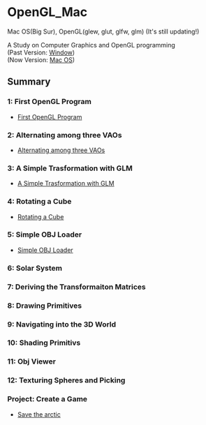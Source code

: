 # OpenGL_Mac
Mac OS(Big Sur), OpenGL(glew, glut, glfw, glm)
(It's still updating!)

A Study on Computer Graphics and OpenGL programming<br>
(Past Version: [Window](https://github.com/Hyorm/OpenGL))<br>
(Now Version: [Mac OS](https://github.com/Hyorm/OpenGL_Mac))

## Summary

### 1: First OpenGL Program
- [First OpenGL Program](https://github.com/Hyorm/OpenGL_Mac/tree/main/FirstOpenGLProgram/CG)
### 2: Alternating among three VAOs
- [Alternating among three VAOs](https://github.com/Hyorm/OpenGL_Mac/tree/main/AlternatingAmongThreeVAOs/AlternatingAmongThreeVAOs)
### 3: A Simple Trasformation with GLM
- [A Simple Trasformation with GLM](https://github.com/Hyorm/OpenGL_Mac/tree/main/ASimpleTransformationwithGLM)
### 4: Rotating a Cube
- [Rotating a Cube](https://github.com/Hyorm/OpenGL_Mac/tree/main/RotatingACube)
### 5: Simple OBJ Loader
- [Simple OBJ Loader](https://github.com/Hyorm/OpenGL_Mac/tree/main/SimpleOBJLoader)
### 6: Solar System
### 7: Deriving the Transformaiton Matrices
### 8: Drawing Primitives
### 9: Navigating into the 3D World
### 10: Shading Primitivs
### 11: Obj Viewer
### 12: Texturing Spheres and Picking
### Project: Create a Game 
- [Save the arctic](https://github.com/Hyorm/Save_the_Arctic)
